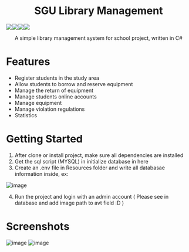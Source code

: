<div align="center">
  <h1>SGU Library Management</h1>
  <div style="display: flex">
    <img src="https://img.shields.io/badge/language-c%23-blue" />
    <img src="https://img.shields.io/badge/framework-wpf-blue?logo=.net" />
    <img src="https://img.shields.io/badge/database-mysql-purple?logo=mysql" />
    <img src="https://img.shields.io/badge/theme-lepoco_wpfUI-4650E3" />
  </div>
  <p>A simple library management system for school project, written in C#</p>
</div>

# Features
<ul>
  <li>Register students in the study area</li>
  <li>Allow students to borrow and reserve equipment</li>
  <li>Manage the return of equipment</li>
  <li>Manage students online accounts</li>
  <li>Manage equipment</li>
  <li>Manage violation regulations</li>
  <li>Statistics</li>
</ul>

# Getting Started
1. After clone or install project, make sure all dependencies are installed
2. Get the sql script (MYSQL) in initialize database in here
3. Create an .env file in Resources folder and write all databasae information inside, ex:
  
 ![image](https://github.com/user-attachments/assets/4fe06dfe-6c22-45ee-b28a-7e29342f3e64)
 
4. Run the project and login with an admin account ( Please see in database and add image path to avt field :D )

# Screenshots
![image](https://github.com/user-attachments/assets/97fb5911-c35f-477f-9be3-4b8b72f0a694)
![image](https://github.com/user-attachments/assets/48fcfd75-43b1-4b63-9b78-7f5cf057598e)
